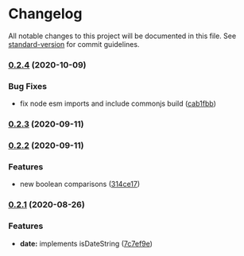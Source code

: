 # Changelog

All notable changes to this project will be documented in this file. See [standard-version](https://github.com/conventional-changelog/standard-version) for commit guidelines.

### [0.2.4](https://github.com/assisrafael/js-var-type/compare/v0.2.3...v0.2.4) (2020-10-09)


### Bug Fixes

* fix node esm imports and include commonjs build ([cab1fbb](https://github.com/assisrafael/js-var-type/commit/cab1fbbc9155bebc640a4597822d39357e4a391f))

### [0.2.3](https://github.com/assisrafael/js-var-type/compare/v0.2.2...v0.2.3) (2020-09-11)

### [0.2.2](https://github.com/assisrafael/js-var-type/compare/v0.2.1...v0.2.2) (2020-09-11)


### Features

* new boolean comparisons ([314ce17](https://github.com/assisrafael/js-var-type/commit/314ce1794b3677df2ca768ef79cd24ea4c06a6ee))

### [0.2.1](https://github.com/assisrafael/js-var-type/compare/v0.2.0...v0.2.1) (2020-08-26)


### Features

* **date:** implements isDateString ([7c7ef9e](https://github.com/assisrafael/js-var-type/commit/7c7ef9e1252fbb1e29faf3840dcdfbb98d03bfd0))
